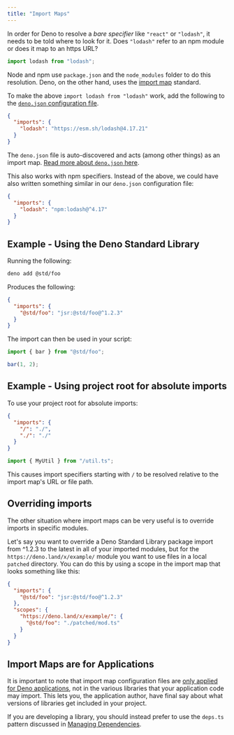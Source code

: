 ```yaml
---
title: "Import Maps"
---
```


In order for Deno to resolve a _bare specifier_ like `"react"` or `"lodash"`, it
needs to be told where to look for it. Does `"lodash"` refer to an npm module or
does it map to an https URL?

```ts
import lodash from "lodash";
```

Node and npm use `package.json` and the `node_modules` folder to do this
resolution. Deno, on the other hand, uses the
[import map](https://github.com/WICG/import-maps) standard.

To make the above `import lodash from "lodash"` work, add the following to the
[`deno.json` configuration file](../getting_started/configuration_file.md).

```json
{
  "imports": {
    "lodash": "https://esm.sh/lodash@4.17.21"
  }
}
```

The `deno.json` file is auto-discovered and acts (among other things) as an
import map.
[Read more about `deno.json` here](../getting_started/configuration_file.md).

This also works with npm specifiers. Instead of the above, we could have also
written something similar in our `deno.json` configuration file:

```json
{
  "imports": {
    "lodash": "npm:lodash@^4.17"
  }
}
```

## Example - Using the Deno Standard Library

Running the following:

```bash
deno add @std/foo
```

Produces the following:

```json title="deno.json"
{
  "imports": {
    "@std/foo": "jsr:@std/foo@^1.2.3"
  }
}
```

The import can then be used in your script:

```ts title="bar.ts"
import { bar } from "@std/foo";

bar(1, 2);
```

## Example - Using project root for absolute imports

To use your project root for absolute imports:

```json title="deno.json"
{
  "imports": {
    "/": "./",
    "./": "./"
  }
}
```

```ts title="main.ts"
import { MyUtil } from "/util.ts";
```

This causes import specifiers starting with `/` to be resolved relative to the
import map's URL or file path.

## Overriding imports

The other situation where import maps can be very useful is to override imports
in specific modules.

Let's say you want to override a Deno Standard Library package import from
^1.2.3 to the latest in all of your imported modules, but for the
`https://deno.land/x/example/` module you want to use files in a local `patched`
directory. You can do this by using a scope in the import map that looks
something like this:

```json
{
  "imports": {
    "@std/foo": "jsr:@std/foo@^1.2.3"
  },
  "scopes": {
    "https://deno.land/x/example/": {
      "@std/foo": "./patched/mod.ts"
    }
  }
}
```

## Import Maps are for Applications

It is important to note that import map configuration files are
[only applied for Deno applications][scope], not in the various libraries that
your application code may import. This lets you, the application author, have
final say about what versions of libraries get included in your project.

If you are developing a library, you should instead prefer to use the `deps.ts`
pattern discussed in [Managing Dependencies].

[scope]: https://github.com/WICG/import-maps#scope
[Managing Dependencies]: ../../tutorials/manage_dependencies.md
